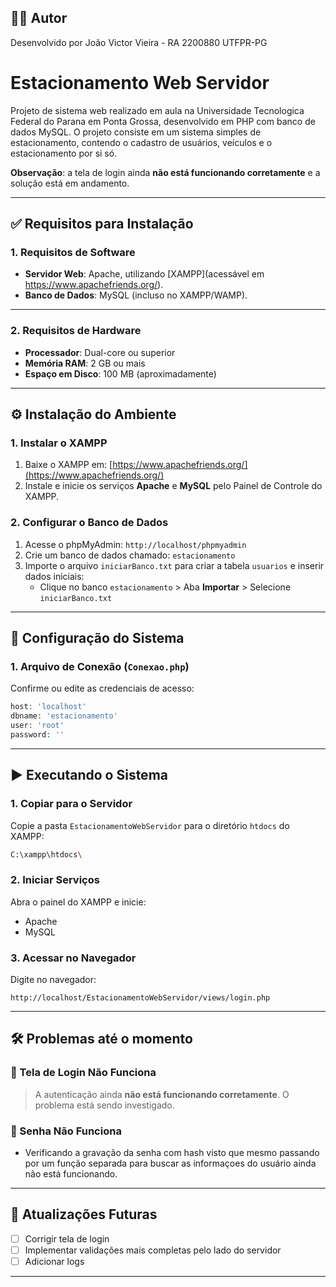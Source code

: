 ## 🧑‍💻 Autor

Desenvolvido por João Victor Vieira - RA 2200880 UTFPR-PG

# Estacionamento Web Servidor

Projeto de sistema web realizado em aula na Universidade Tecnologica Federal do Parana em Ponta Grossa, desenvolvido em PHP com banco de dados MySQL. 
O projeto consiste em um sistema simples de estacionamento, contendo o cadastro de usuários, veículos e o estacionamento por si só.

**Observação**: a tela de login ainda **não está funcionando corretamente** e a solução está em andamento.

---

## ✅ Requisitos para Instalação

### 1. Requisitos de Software
- **Servidor Web**: Apache, utilizando [XAMPP](acessável em https://www.apachefriends.org/).
- **Banco de Dados**: MySQL (incluso no XAMPP/WAMP).

--- 

### 2. Requisitos de Hardware
- **Processador**: Dual-core ou superior
- **Memória RAM**: 2 GB ou mais
- **Espaço em Disco**: 100 MB (aproximadamente)

---

## ⚙️ Instalação do Ambiente

### 1. Instalar o XAMPP
1. Baixe o XAMPP em: [https://www.apachefriends.org/](https://www.apachefriends.org/)
2. Instale e inicie os serviços **Apache** e **MySQL** pelo Painel de Controle do XAMPP.

### 2. Configurar o Banco de Dados
1. Acesse o phpMyAdmin: `http://localhost/phpmyadmin`
2. Crie um banco de dados chamado: `estacionamento`
3. Importe o arquivo `iniciarBanco.txt` para criar a tabela `usuarios` e inserir dados iniciais:
   - Clique no banco `estacionamento` > Aba **Importar** > Selecione `iniciarBanco.txt`

---

## 🔧 Configuração do Sistema

### 1. Arquivo de Conexão (`Conexao.php`)
Confirme ou edite as credenciais de acesso:
```php
host: 'localhost'
dbname: 'estacionamento'
user: 'root'
password: ''
```

---

## ▶️ Executando o Sistema

### 1. Copiar para o Servidor
Copie a pasta `EstacionamentoWebServidor` para o diretório `htdocs` do XAMPP:
```bash
C:\xampp\htdocs\
```

### 2. Iniciar Serviços
Abra o painel do XAMPP e inicie:
- Apache
- MySQL

### 3. Acessar no Navegador
Digite no navegador:
```
http://localhost/EstacionamentoWebServidor/views/login.php
```

---

## 🛠️ Problemas até o momento

### 🔴 Tela de Login Não Funciona
> A autenticação ainda **não está funcionando corretamente**. O problema está sendo investigado.


### 🔐 Senha Não Funciona
- Verificando a gravação da senha com hash visto que mesmo passando por um função separada para buscar as informaçoes do usuário ainda não está funcionando.

---

## 🔄 Atualizações Futuras

- [ ] Corrigir tela de login
- [ ] Implementar validações mais completas pelo lado do servidor
- [ ] Adicionar logs 

---

